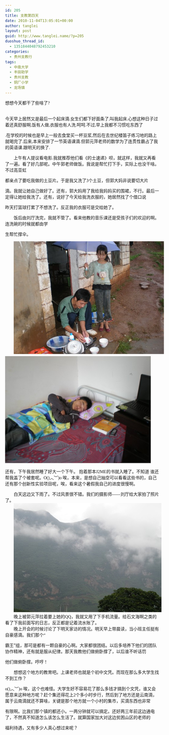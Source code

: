```yaml
---
id: 205
title: 支教第四天
date: 2010-11-04T13:05:01+00:00
author: tanglei
layout: post
guid: http://www.tanglei.name/?p=205
duoshuo_thread_id:
  - 1351844048792453210
categories:
  - 贵州支教行
tags:
  - 中南大学
  - 丰田助学
  - 贵州支教
  - 铜厂小学
  - 龙场镇
---
```

<p class="MsoNormal" style="margin: 0cm 0cm 0pt;">
  <span style="font-family: 宋体; mso-ascii-font-family: 'Times New Roman'; mso-hansi-font -family: 'Times New Roman';">想想今天都干了些啥了</span><span lang="EN-US"><span style="font-family: Times New Roman;">?</span></span>
</p>

<p class="MsoNormal" style="margin: 0cm 0cm 0pt;">
  <span lang="EN-US"><span style="mso-tab-count: 1;"><span style="font-family: Times New  Roman;"><br /> </span></span></span><span style="font-family: 宋体; mso-ascii-font-family: 'Times New Roman'; mso-hansi-font-family: 'Times New Roman';"> </span>
</p>

今天早上居然又是最后一个起床滴<span lang="EN-US"><span style="font-family: Times New Roman;">.</span></span><span style="font- family: 宋体; mso-ascii-font-family: 'Times New Roman'; mso-hansi-font-family: 'Times New Roman';">女生们都下好面条了</span><span lang="EN -US"><span style="font-family: Times New Roman;">,</span></span><span style="font-family: 宋体; mso-ascii-font-family: 'Times New Roman'; mso-hansi-font-family: 'Times New Roman';">叫我起床</span><span lang="EN-US"><span style="font-family: Times New  Roman;">.</span></span><span style="font-family: 宋体; mso-ascii-font-family: 'Times New Roman'; mso-hansi-font-family: 'Times New  Roman';">心想这种日子过着还真舒服啊</span><span lang="EN-US"><span style="font-family: Times New Roman;">,</span></span><span style="font- family: 宋体; mso-ascii-font-family: 'Times New Roman'; mso-hansi-font-family: 'Times New Roman';">饭有人做</span><span lang="EN-US"><span style="font-family: Times New Roman;">,</span></span><span style="font-family: 宋体; mso-ascii-font-family: 'Times New Roman'; mso-hansi- font-family: 'Times New Roman';">衣服也有人洗</span><span lang="EN-US"><span style="font-family: Times New Roman;">.</span></span><span style="font-family: 宋体; mso-ascii-font-family: 'Times New Roman'; mso-hansi-font-family: 'Times New Roman';">呵呵</span><span lang="EN- US"><span style="font-family: Times New Roman;">.</span></span><span style="font-family: 宋体; mso-ascii-font-family: 'Times New Roman'; mso-hansi-font-family: 'Times New Roman';">不过</span><span lang="EN-US"><span style="font-family: Times New Roman;">,</span></span><span style="font-family: 宋体; mso-ascii-font-family: 'Times New Roman'; mso-hansi-font-family: 'Times New Roman';">早上我都不习惯吃东西了</span>

<span lang="EN-US"><span style="font-family: Times New Roman;">.</span></span><span style="font-family: 宋体; mso-ascii-font-family: 'Times New Roman'; mso-hansi-font-family: 'Times New Roman';">在学校的时候也是早上一般去食堂买一杯豆浆</span><span lang="EN-US"><span style="font-family: Times New Roman;">,</span></span><span style="font-family: 宋体; mso-ascii-font-family: 'Times New Roman'; mso-hansi- font-family: 'Times New Roman';">然后在去世纪楼笛子练习地的路上就喝完了</span><span lang="EN-US"><span style="font-family: Times New  Roman;">.</span></span><span style="font-family: 宋体; mso-ascii-font-family: 'Times New Roman'; mso-hansi-font-family: 'Times New  Roman';">后来</span><span lang="EN-US"><span style="font-family: Times New Roman;">,</span></span><span style="font-family: 宋体; mso- ascii-font-family: 'Times New Roman'; mso-hansi-font-family: 'Times New Roman';">本来安排了一节英语课滴</span><span lang="EN-US"><span style="font-family: Times New Roman;">.</span></span><span style="font-family: 宋体; mso-ascii-font-family: 'Times New Roman'; mso-hansi- font-family: 'Times New Roman';">但郭元萍老师的数学为了连贯性霸占了我的英语课</span><span lang="EN-US"><span style="font-family: Times New  Roman;">.</span></span><span style="font-family: 宋体; mso-ascii-font-family: 'Times New Roman'; mso-hansi-font-family: 'Times New  Roman';">跟明天的换了</span><span lang="EN-US"><span style="font-family: Times New Roman;">.</span></span>

<p class="MsoNormal" style="text-indent: 21pt; margin: 0cm 0cm 0pt;">
  <span style="font-family: 宋体; mso-ascii-font-family: 'Times New  Roman'; mso-hansi-font-family: 'Times New Roman';">上午有人提议看电影</span><span lang="EN-US"><span style="font-family: Times New  Roman;">.</span></span><span style="font-family: 宋体; mso-ascii-font-family: 'Times New Roman'; mso-hansi-font-family: 'Times New  Roman';">我就推荐他们看《的士速递》呗，就这样，我就又再看了一遍。看了好几部呢。中午郭老师做饭。我说是帮忙打下手，实际上也没干啥。不过高亚虹</span>
</p>

都亲点了要吃我做的土豆片。于是我又洗了<span lang="EN-US"><span style="font-family: Times New Roman;">3</span></span><span style="font-family: 宋体; mso-ascii-font-family: 'Times New Roman'; mso-hansi-font-family: 'Times New Roman';">个土豆，但郭大妈非说要切大片</span>

滴。我就让她自己做好了。还有，郭大妈用了我给我妈妈买的围裙，不行。最后一定得让她给我洗了。还有，说好了今天给我洗衣服的，她居然找了个借口说

昨天打篮球打累了不想洗了。反正我的衣服可是交给她了。

<p class="MsoNormal" style="text-indent: 21pt; margin: 0cm 0cm 0pt;">
  <span style="font-family: 宋体; mso-ascii-font-family: 'Times New  Roman'; mso-hansi-font-family: 'Times New Roman';">饭后由刘厅洗完，我就不管了。看来他教的音乐课还是受孩子们的欢迎的啊。连洗碗的时候就都由学</span>
</p>

生帮忙撑伞。

<p class="MsoNormal" style="text-indent: 21pt; margin: 0cm 0cm 0pt;">
  <span lang="EN-US"> </span>
</p>

<p class="MsoNormal" style="text-indent: 21pt; margin: 0cm 0cm 0pt;">
  <span style="font-family: 宋体; mso-ascii-font-family: 'Times New  Roman'; mso-hansi-font-family: 'Times New Roman';"><a href="/wp-content/blogresources/volenteer-teaching-In-GuiZhou/4-1.jpg" target="_blank"><img style="background: none transparent scroll repeat 0% 0%;" src="/wp-content/blogresources/volenteer-teaching-In-GuiZhou/4-1.jpg" alt="图片" /></a></span>
</p>

<img style="background: none transparent scroll repeat 0% 0%;" src="/wp-content/blogresources/volenteer-teaching-In-GuiZhou/4-2.jpg" alt="图片" width="477" height="350" />

还有，下午我居然睡了好大一个下午。 <span lang="EN-US"></span><span style="font-family: 宋体; mso-ascii-font-family: 'Times New  Roman'; mso-hansi-font-family: 'Times New Roman';">抱着那本</span><span lang="EN-US"><span style="font-family: Times New  Roman;">J2ME</span></span><span style="font-family: 宋体; mso-ascii-font-family: 'Times New Roman'; mso-hansi-font-family: 'Times New  Roman';">的书就入睡了。不知道</span> <span style="font-family: Times New Roman;"></span><span style="font-family: 宋体; mso-ascii-font- family: 'Times New Roman'; mso-hansi-font-family: 'Times New Roman';">谁还帮我盖了个被套呢。</span><span lang="EN-US"><span style="font-family: Times New Roman;">O()</span></span><span style="font-family: 宋体; mso-ascii- font-family: 'Times New Roman'; mso-hansi-font-family: 'Times New Roman';">︿︶</span><span lang="EN-US"><span style="font-family: Times  New Roman;">)o </span></span><span style="font-family: 宋体; mso-ascii-font-family: 'Times New Roman'; mso-hansi-font-family: 'Times New  Roman';">唉，本来，是想自己抽空可以看看这些书的，自己还有那个创新性实验项目呢，唉，看来这个暑假我自己的进度很慢啊。</span>

<p class="MsoNormal" style="text-indent: 21pt; margin: 0cm 0cm 0pt;">
  <span style="font-family: 宋体; mso-ascii-font-family: 'Times New  Roman'; mso-hansi-font-family: 'Times New Roman';">白天这边又下雨了。不过风景很不错。我们的摄影师——刘厅给大家拍了照片了。</span>
</p>

<p class="MsoNormal" style="text-indent: 21pt; margin: 0cm 0cm 0pt;">
  <span style="font-family: 宋体; mso-ascii-font-family: 'Times New  Roman'; mso-hansi-font-family: 'Times New Roman';"><a href="/wp-content/blogresources/volenteer-teaching-In-GuiZhou/4-3.jpg" target="_blank"><img style="background: none transparent scroll repeat 0% 0%;" src="/wp-content/blogresources/volenteer-teaching-In-GuiZhou/4-3.jpg" alt="图片" width="484" height="357" /></a></span>
</p>

<p class="MsoNormal" style="text-indent: 21pt; margin: 0cm 0cm 0pt;">
  <span lang="EN-US"> </span>
</p>

<p class="MsoNormal" style="text-indent: 21pt; margin: 0cm 0cm 0pt;">
  <span style="font-family: 宋体; mso-ascii-font-family: 'Times New  Roman'; mso-hansi-font-family: 'Times New Roman';">晚上被郭元萍拉着要上她的</span><span lang="EN-US"><span style="font-family: Times New  Roman;">QQ</span></span><span style="font-family: 宋体; mso-ascii-font-family: 'Times New Roman'; mso-hansi-font-family: 'Times New  Roman';">，我就又用了下手机流量。给石文海啊之类的看了下我前面写的日志，反正都是记着流水账了。</span>
</p>

<p class="MsoNormal" style="text-indent: 21pt; margin: 0cm 0cm 0pt;">
  <span style="font-family: 宋体; mso-ascii-font-family: 'Times New  Roman'; mso-hansi-font-family: 'Times New Roman';">晚上开会的时候讨论了下明天家访的情况。明天早上带晨读，当小班主任挺有自豪感滴。我们那个“</span>
</p>

霸王”组，那可是都有一颗自豪的心啊。大家都很团结。以后多培养下他们的团队协作精神，还有就是服从纪律。那天我教他们做俯卧撑了，以后谁不听话罚

他们做俯卧撑。哼哼！

<p class="MsoNormal" style="text-indent: 21pt; margin: 0cm 0cm 0pt;">
  <span style="font-family: 宋体; mso-ascii-font-family: 'Times New  Roman'; mso-hansi-font-family: 'Times New Roman';">想想这个地方的教育吧。上课老师也就是个初中文凭。而现在那么多大学生找不到工作？</span>
</p>

<span lang="EN-US"><span style="font-family: Times New Roman;">o()</span></span><span style="font-family: 宋体; mso-ascii-font- family: 'Times New Roman'; mso-hansi-font-family: 'Times New Roman';">︿︶</span><span lang="EN-US"><span style="font-family: Times New  Roman;">)o </span></span><span style="font-family: 宋体; mso-ascii-font-family: 'Times New Roman'; mso-hansi-font-family: 'Times New  Roman';">唉，这个也难怪。大学生好不容易花了那么多钱才搞到个文凭，谁又会愿意来这种地方呢？赶个集还得花上</span><span lang="EN-US"><span style="font-family: Times New Roman;">2</span></span><span style="font-family: 宋体; mso-ascii-font-family: 'Times New Roman'; mso-hansi- font-family: 'Times New Roman';">个多小时步行，然后到了地方还是云南滴，属于云南滴就还不算啥，关键是那个地方就一个小村的集市，买滴东西也非常</span>

有限啊。比我们那个镇的都还小。一两分钟就可以搞定。还好两三年前这边通电了，不然真不知道怎么该怎么生活了。就算国家加大对这边贫困山区的老师的

福利待遇，又有多少人真心想过来呢？
